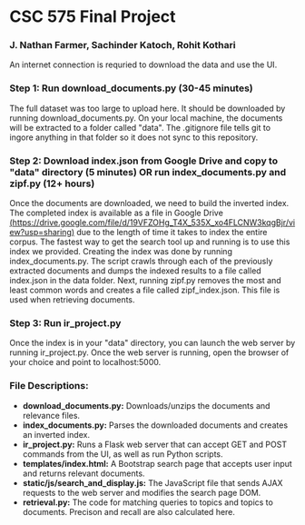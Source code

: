 # CSC 575 Final Project

### J. Nathan Farmer, Sachinder Katoch, Rohit Kothari

An internet connection is requried to download the data and use the UI.

### Step 1: Run download_documents.py (30-45 minutes)
The full dataset was too large to upload here. It should be downloaded by running download_documents.py. On your local machine, the documents will be extracted to a folder called "data". The .gitignore file tells git to ingore anything in that folder so it does not sync to this repository.

### Step 2: Download index.json from Google Drive and copy to "data" directory (5 minutes) OR run index_documents.py and zipf.py (12+ hours)
Once the documents are downloaded, we need to build the inverted index. The completed index is available as a file in Google Drive [(https://drive.google.com/file/d/19VFZOHg_T4X_535X_xo4FLCNW3kqgBjr/view?usp=sharing)](https://drive.google.com/file/d/19VFZOHg_T4X_535X_xo4FLCNW3kqgBjr/view?usp=sharing) due to the length of time it takes to index the entire corpus. The fastest way to get the search tool up and running is to use this index we provided. Creating the index was done by running index_documents.py. The script crawls through each of the previously extracted documents and dumps the indexed results to a file called index.json in the data folder. Next, running zipf.py removes the most and least common words and creates a file called zipf_index.json. This file is used when retrieving documents.

### Step 3: Run ir_project.py
Once the index is in your "data" directory, you can launch the web server by running ir_project.py. Once the web server is running, open the browser of your choice and point to localhost:5000.

### File Descriptions:
* **download_documents.py:** Downloads/unzips the documents and relevance files.
* **index_documents.py:** Parses the downloaded documents and creates an inverted index.
* **ir_project.py:** Runs a Flask web server that can accept GET and POST commands from the UI, as well as run Python scripts.
* **templates/index.html:** A Bootstrap search page that accepts user input and returns relevant documents.
* **static/js/search_and_display.js:** The JavaScript file that sends AJAX requests to the web server and modifies the search page DOM.
* **retrieval.py:** The code for matching queries to topics and topics to documents. Precison and recall are also calculated here.